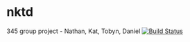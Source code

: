 # nktd
345 group project - Nathan, Kat, Tobyn, Daniel
[![Build Status](https://travis-ci.org/katlilly/nktd.svg?branch=master)](https://travis-ci.org/katlilly/nktd)
